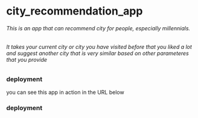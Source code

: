 # city_recommendation_app

###### This is an app that can recommend city for people, especially millennials. 
###### It takes your current city or city you have visited before that you liked a lot and suggest another city that is very similar based on other parameteres that you provide

### deployment 

you can see this app in action in the URL below


### deployment 
